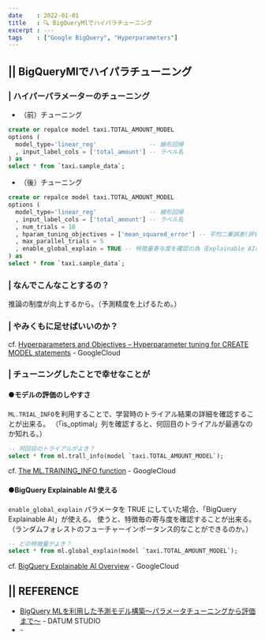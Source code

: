```yaml
---
date    : 2022-01-01
title   : 🔍 BigQueryMlでハイパラチューニング
excerpt : ---
tags    : ["Google BigQuery", "Hyperparameters"]
---
```

## || BigQueryMlでハイパラチューニング
### | ハイパーパラメーターのチューニング

- （前）チューニング
```SQL
create or repalce model taxi.TOTAL_AMOUNT_MODEL
options (
  model_type='linear_reg'               -- 線形回帰 
  , input_label_cols = ['total_amount'] -- ラベル名
) as
select * from `taxi.sample_data`;
```
- （後）チューニング
```SQL
create or repalce model taxi.TOTAL_AMOUNT_MODEL
options (
  model_type='linear_reg'               -- 線形回帰 
  , input_label_cols = ['total_amount'] -- ラベル名
  , num_trials = 10
  , hparam_tuning_objectives = ['mean_squared_error'] -- 平均二乗誤差(評価指標)
  , max_parallel_trials = 5
  , enable_global_explain = TRUE -- 特徴量寄与度を確認の為（Explainable AI機能を用いる場合）
) as
select * from `taxi.sample_data`;
```

### | なんでこんなことするの？

推論の制度が向上するから。（予測精度を上げるため。）

### | やみくもに足せばいいのか？

cf. [Hyperparameters and Objectives – Hyperparameter tuning for CREATE MODEL statements](https://cloud.google.com/bigquery-ml/docs/reference/standard-sql/bigqueryml-hyperparameter-tuning#hyperparameters_and_objectives) - GoogleCloud

### | チューニングしたことで幸せなことが
#### ●モデルの評価のしやすさ
`ML.TRIAL_INFO`を利用することで、学習時のトライアル結果の詳細を確認することが出来る。
（「is_optimal」列を確認すると、何回目のトライアルが最適なのか知れる。）
```SQL
-- 何回目のトライアルがよき？
select * from ml.trall_info(model `taxi.TOTAL_AMOUNT_MODEL`);
```
cf. [The ML.TRAINING_INFO function](https://cloud.google.com/bigquery-ml/docs/reference/standard-sql/bigqueryml-syntax-train) - GoogleCloud

#### ●BigQuery Explainable AI 使える
`enable_global_explain` パラメータを TRUE にしていた場合、「BigQuery Explainable AI」が使える。
使うと、特徴毎の寄与度を確認することが出来る。
（ランダムフォレストのフューチャーインポータンス的なことができるのか。）
```SQL
-- どの特徴量がよき？
select * from ml.global_explain(model `taxi.TOTAL_AMOUNT_MODEL`);
```

cf. [BigQuery Explainable AI Overview](https://cloud.google.com/bigquery-ml/docs/reference/standard-sql/bigqueryml-syntax-xai-overview) - GoogleCloud



## || REFERENCE
+ [BigQuery MLを利用した予測モデル構築〜パラメータチューニングから評価まで〜](https://datumstudio.jp/blog/20211213-introduction-bigqueryml/) - DATUM STUDIO
+ []() - 
